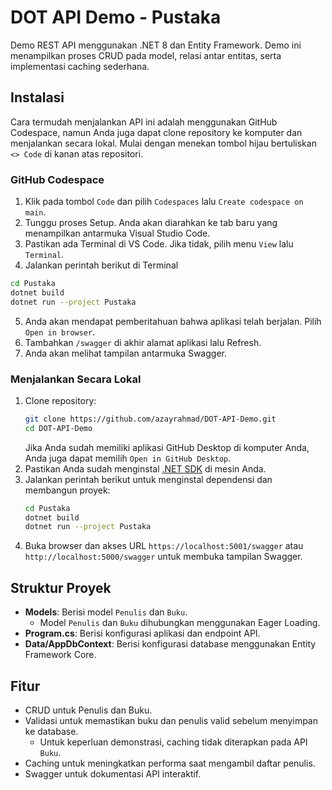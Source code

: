 # DOT API Demo - Pustaka
Demo REST API menggunakan .NET 8 dan Entity Framework. Demo ini menampilkan proses CRUD pada model, relasi antar entitas, serta implementasi caching sederhana.

## Instalasi
Cara termudah menjalankan API ini adalah menggunakan GitHub Codespace, namun Anda juga dapat clone repository ke komputer dan menjalankan secara lokal. Mulai dengan menekan tombol hijau bertuliskan `<> Code` di kanan atas repositori.

### GitHub Codespace
1. Klik pada tombol `Code` dan pilih `Codespaces` lalu `Create codespace on main`.
2. Tunggu proses Setup. Anda akan diarahkan ke tab baru yang menampilkan antarmuka Visual Studio Code.
3. Pastikan ada Terminal di VS Code. Jika tidak, pilih menu `View` lalu `Terminal`.
4. Jalankan perintah berikut di Terminal
  ```bash
  cd Pustaka
  dotnet build
  dotnet run --project Pustaka
  ```
5. Anda akan mendapat pemberitahuan bahwa aplikasi telah berjalan. Pilih `Open in browser`.
6. Tambahkan `/swagger` di akhir alamat aplikasi lalu Refresh.
7. Anda akan melihat tampilan antarmuka Swagger.

### Menjalankan Secara Lokal
1. Clone repository:
    ```bash
    git clone https://github.com/azayrahmad/DOT-API-Demo.git
    cd DOT-API-Demo
    ```
    Jika Anda sudah memiliki aplikasi GitHub Desktop di komputer Anda, Anda juga dapat memilih `Open in GitHub Desktop`.
2. Pastikan Anda sudah menginstal [.NET SDK](https://dotnet.microsoft.com/download) di mesin Anda. 
3. Jalankan perintah berikut untuk menginstal dependensi dan membangun proyek:
    ```bash
    cd Pustaka
    dotnet build
    dotnet run --project Pustaka
    ```
4. Buka browser dan akses URL `https://localhost:5001/swagger` atau `http://localhost:5000/swagger` untuk membuka tampilan Swagger.

## Struktur Proyek
- **Models**: Berisi model `Penulis` dan `Buku`.
  - Model `Penulis` dan `Buku` dihubungkan menggunakan Eager Loading.
- **Program.cs**: Berisi konfigurasi aplikasi dan endpoint API.
- **Data/AppDbContext**: Berisi konfigurasi database menggunakan Entity Framework Core.

## Fitur
- CRUD untuk Penulis dan Buku.
- Validasi untuk memastikan buku dan penulis valid sebelum menyimpan ke database.
  - Untuk keperluan demonstrasi, caching tidak diterapkan pada API `Buku`. 
- Caching untuk meningkatkan performa saat mengambil daftar penulis.
- Swagger untuk dokumentasi API interaktif.

